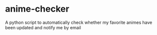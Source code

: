 # anime-checker
A python script to automatically check whether my favorite animes have been updated and notify me by email
